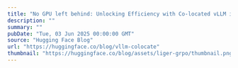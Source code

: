 ```yaml
---
title: "No GPU left behind: Unlocking Efficiency with Co-located vLLM in TRL"
description: ""
summary: ""
pubDate: "Tue, 03 Jun 2025 00:00:00 GMT"
source: "Hugging Face Blog"
url: "https://huggingface.co/blog/vllm-colocate"
thumbnail: "https://huggingface.co/blog/assets/liger-grpo/thumbnail.png"
---
```



